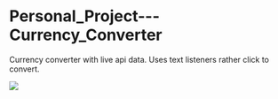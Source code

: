 # Personal_Project---Currency_Converter
Currency converter with live api data. Uses text listeners rather click to convert.

<a href='https://photos.google.com/share/AF1QipaNenY71xivZN-T0r31hClKeTRHzhpRyxzHu-MzLjaqYaY8CPEHEFt_qy1wsse7mGA?key=S082bzRxRE1SN2dnMktyQVNuNkVtdmktWkgxOEJR&source=ctrlq.org'><img src='https://lh3.googleusercontent.com/AXpc3hlr-KYC4ZrP4RqQUTSU0xMyjrvNdckHOwwIMYPDFXvvWO2SOJX5LhdrV8lu6tEIqoU7RWnCveOlM6V53vx9e26X_PALgvSxLMua9gtLs-pG3gPOh_mW2ldVZ9M56RvFwnKCWNo' /></a>
